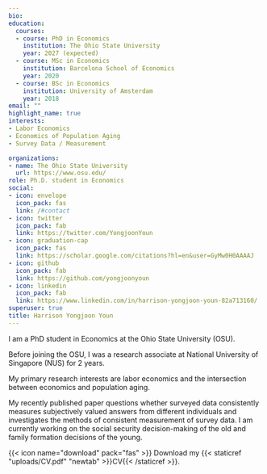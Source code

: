 ```yaml
---
bio:
education:
  courses:
  - course: PhD in Economics
    institution: The Ohio State University
    year: 2027 (expected)
  - course: MSc in Economics
    institution: Barcelona School of Economics
    year: 2020
  - course: BSc in Economics
    institution: University of Amsterdam
    year: 2018
email: ""
highlight_name: true
interests:
- Labor Economics
- Economics of Population Aging 
- Survey Data / Measurement

organizations:
- name: The Ohio State University
  url: https://www.osu.edu/
role: Ph.D. student in Economics 
social:
- icon: envelope
  icon_pack: fas
  link: /#contact
- icon: twitter
  icon_pack: fab
  link: https://twitter.com/YongjoonYoun
- icon: graduation-cap
  icon_pack: fas
  link: https://scholar.google.com/citations?hl=en&user=GyMw0H0AAAAJ
- icon: github
  icon_pack: fab
  link: https://github.com/yongjoonyoun
- icon: linkedin
  icon_pack: fab
  link: https://www.linkedin.com/in/harrison-yongjoon-youn-82a713160/
superuser: true
title: Harrison Yongjoon Youn
---
```


I am a PhD student in Economics at the Ohio State University (OSU). 

Before joining the OSU, I was a research associate at National University of Singapore (NUS) for 2 years. 

My primary research interests are labor economics and the intersection between economics and population aging. 

My recently published paper questions whether surveyed data consistently measures subjectively valued answers from different individuals and investigates the methods of consistent measurement of survey data. I am currently working on the social security decision-making of the old and family formation decisions of the young.

{{< icon name="download" pack="fas" >}} Download my {{< staticref "uploads/CV.pdf" "newtab" >}}CV{{< /staticref >}}.
